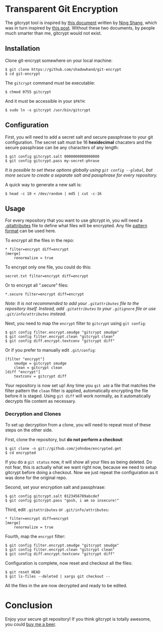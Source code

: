 # Transparent Git Encryption

The gitcrypt tool is inspired by [this document][1] written by [Ning Shang][2],
which was in turn inspired by [this post][3]. Without these two documents,
by people much smarter than me, gitcrypt would not exist.

## Installation

Clone git-encrypt somewhere on your local machine:

    $ git clone https://github.com/shadowhand/git-encrypt
    $ cd git-encrypt

The `gitcrypt` command must be executable:

    $ chmod 0755 gitcrypt

And it must be accessible in your `$PATH`:

    $ sudo ln -s gitcrypt /usr/bin/gitcrypt

## Configuration

First, you will need to add a secret salt and secure passphrase to your git
configuration. The secret salt must be 16 **hexidecimal** chacaters and the
secure passphrase can be any characters of any length:

    $ git config gitcrypt.salt 0000000000000000
    $ git config gitcrypt.pass my-secret-phrase

*It is possible to set these options globally using `git config --global`, but
more secure to create a separate salt and passphrase for every repository.*

A quick way to generate a new salt is:

    $ head -c 10 < /dev/random | md5 | cut -c-16

## Usage

For every repository that you want to use gitcrypt in, you will need a
[.gitattributes][4] file to define what files will be encrypted. Any file
[pattern format][5] can be used here.

To encrypt all the files in the repo:

    * filter=encrypt diff=encrypt
    [merge]
        renormalize = true

To encrypt only one file, you could do this:

    secret.txt filter=encrypt diff=encrypt

Or to encrypt all ".secure" files:

    *.secure filter=encrypt diff=encrypt

*Note: It is not recommended to add your `.gitattributes` file to the
repository itself. Instead, add `.gitattributes` to your `.gitignore` file
or use `.git/info/attributes` instead.*

Next, you need to map the `encrypt` filter to `gitcrypt` using `git config`:

    $ git config filter.encrypt.smudge "gitcrypt smudge"
    $ git config filter.encrypt.clean "gitcrypt clean"
    $ git config diff.encrypt.textconv "gitcrypt diff"

Or if you prefer to manually edit `.git/config`:

    [filter "encrypt"]
        smudge = gitcrypt smudge
        clean = gitcrypt clean
    [diff "encrypt"]
        textconv = gitcrypt diff

Your repository is now set up! Any time you `git add` a file that matches the
filter pattern the `clean` filter is applied, automatically encrypting the file
before it is staged. Using `git diff` will work normally, as it automatically
decrypts file content as necessary.

### Decryption and Clones

To set up decryption from a clone, you will need to repeat most of these steps
on the other side.

First, clone the repository, but **do not perform a checkout**:

    $ git clone -n git://github.com/johndoe/encrypted.get
    $ cd encrypted

If you do a `git status` now, it will show all your files as being deleted.
Do not fear, this is actually what we want right now, because we need to setup
gitcrypt before doing a checkout. Now we just repeat the configuration as it
was done for the original repo.

Second, set your encryption salt and passphrase:

    $ git config gitcrypt.salt 0123456789abcdef
    $ git config gitcrypt.pass "gosh, i am so insecure!"

Third, edit `.gitattributes` or `.git/info/attributes`:

    * filter=encrypt diff=encrypt
    [merge]
        renormalize = true

Fourth, map the `encrypt` filter:

    $ git config filter.encrypt.smudge "gitcrypt smudge"
    $ git config filter.encrypt.clean "gitcrypt clean"
    $ git config diff.encrypt.textconv "gitcrypt diff"

Configuration is complete, now reset and checkout all the files:

    $ git reset HEAD
    $ git ls-files --deleted | xargs git checkout --

All the files in the are now decrypted and ready to be edited.

# Conclusion

Enjoy your secure git repository! If you think gitcrypt is totally awesome,
you could [buy me a beer][wishes].

[1]: http://syncom.appspot.com/papers/git_encryption.txt "GIT transparent encryption"
[2]: http://syncom.appspot.com/
[3]: http://git.661346.n2.nabble.com/Transparently-encrypt-repository-contents-with-GPG-td2470145.html "Web discussion: Transparently encrypt repository contents with GPG"
[4]: http://www.kernel.org/pub/software/scm/git/docs/gitattributes.html
[5]: http://www.kernel.org/pub/software/scm/git/docs/gitignore.html#_pattern_format

[wishes]: http://www.amazon.com/gp/registry/wishlist/1474H3P2204L8 "Woody Gilk's Wish List on Amazon.com"
